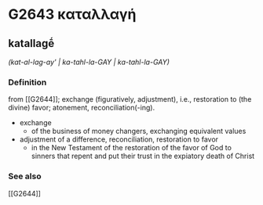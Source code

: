 # G2643 καταλλαγή

## katallagḗ

_(kat-al-lag-ay' | ka-tahl-la-GAY | ka-tahl-la-GAY)_

### Definition

from [[G2644]]; exchange (figuratively, adjustment), i.e., restoration to (the divine) favor; atonement, reconciliation(-ing).

- exchange
  - of the business of money changers, exchanging equivalent values
- adjustment of a difference, reconciliation, restoration to favor
  - in the New Testament of the restoration of the favor of God to sinners that repent and put their trust in the expiatory death of Christ

### See also

[[G2644]]

